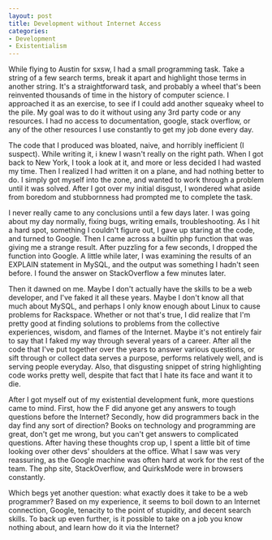 ```yaml
---
layout: post
title: Development without Internet Access
categories:
- Development
- Existentialism
---
```

While flying to Austin for sxsw, I had a small programming task. Take a string
of a few search terms, break it apart and highlight those terms in another
string. It's a straightforward task, and probably a wheel that's been
reinvented thousands of time in the history of computer science. I approached
it as an exercise, to see if I could add another squeaky wheel to the pile. My
goal was to do it without using any 3rd party code or any resources. I had no
access to documentation, google, stack overflow, or any of the other resources
I use constantly to get my job done every day.

  
The code that I produced was bloated, naive, and horribly inefficient (I
suspect). While writing it, i knew I wasn't really on the right path. When I
got back to New York, I took a look at it, and more or less decided I had
wasted my time. Then I realized I had written it on a plane, and had nothing
better to do. I simply got myself into the zone, and wanted to work through a
problem until it was solved. After I got over my initial disgust, I wondered
what aside from boredom and stubbornness had prompted me to complete the task.

  
I never really came to any conclusions until a few days later. I was going
about my day normally, fixing bugs, writing emails, troubleshooting. As I hit
a hard spot, something I couldn't figure out, I gave up staring at the code,
and turned to Google. Then I came across a builtin php function that was
giving me a strange result. After puzzling for a few seconds, I dropped the
function into Google. A little while later, I was examining the results of an
EXPLAIN statement in MySQL, and the output was something I hadn't seen before.
I found the answer on StackOverflow a few minutes later.

  
Then it dawned on me. Maybe I don't actually have the skills to be a web
developer, and I've faked it all these years. Maybe I don't know all that much
about MySQL, and perhaps I only know enough about Linux to cause problems for
Rackspace. Whether or not that's true, I did realize that I'm pretty good at
finding solutions to problems from the collective experiences, wisdom, and
flames of the Internet. Maybe it's not entirely fair to say that I faked my
way through several years of a career. After all the code that I've put
together over the years to answer various questions, or sift through or
collect data serves a purpose, performs relatively well, and is serving people
everyday. Also, that disgusting snippet of string highlighting code works
pretty well, despite that fact that I hate its face and want it to die.

  
After I got myself out of my existential development funk, more questions came
to mind. First, how the F did anyone get any answers to tough questions before
the Internet? Secondly, how did programmers back in the day find any sort of
direction? Books on technology and programming are great, don't get me wrong,
but you can't get answers to complicated questions. After having these
thoughts crop up, I spent a little bit of time looking over other devs'
shoulders at the office. What I saw was very reassuring, as the Google machine
was often hard at work for the rest of the team. The php site, StackOverflow,
and QuirksMode were in browsers constantly.

  
Which begs yet another question: what exactly does it take to be a web
programmer? Based on my experience, it seems to boil down to an Internet
connection, Google, tenacity to the point of stupidity, and decent search
skills. To back up even further, is it possible to take on a job you know
nothing about, and learn how do it via the Internet?

